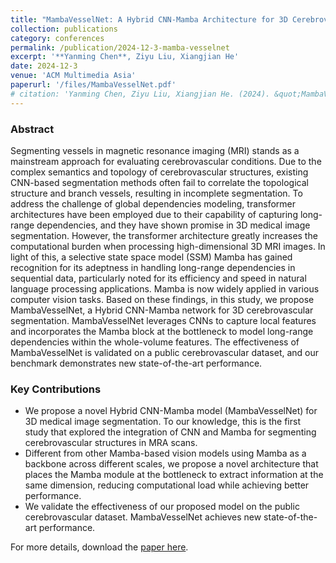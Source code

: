```yaml
---
title: "MambaVesselNet: A Hybrid CNN-Mamba Architecture for 3D Cerebrovascular Segmentation"
collection: publications
category: conferences
permalink: /publication/2024-12-3-mamba-vesselnet
excerpt: '**Yanming Chen**, Ziyu Liu, Xiangjian He'
date: 2024-12-3
venue: 'ACM Multimedia Asia'
paperurl: '/files/MambaVesselNet.pdf'
# citation: 'Yanming Chen, Ziyu Liu, Xiangjian He. (2024). &quot;MambaVesselNet: A Hybrid CNN-Mamba Architecture for 3D Cerebrovascular Segmentation.&quot; <i>ACM Multimedia Asia 2024</i>.'
---
```


### **Abstract**
Segmenting vessels in magnetic resonance imaging (MRI) stands as a mainstream approach for evaluating cerebrovascular conditions. Due to the complex semantics and topology of cerebrovascular structures, existing CNN-based segmentation methods often fail to correlate the topological structure and branch vessels, resulting in incomplete segmentation. To address the challenge of global dependencies modeling, transformer architectures have been employed due to their capability of capturing long-range dependencies, and they have shown promise in 3D medical image segmentation. However, the transformer architecture greatly increases the computational burden when processing high-dimensional 3D MRI images. In light of this, a selective state space model (SSM) Mamba has gained recognition for its adeptness in handling long-range dependencies in sequential data, particularly noted for its efficiency and speed in natural language processing applications. Mamba is now widely applied in various computer vision tasks. Based on these findings, in this study, we propose MambaVesselNet, a Hybrid CNN-Mamba network for 3D cerebrovascular segmentation. MambaVesselNet leverages CNNs to capture local features and incorporates the Mamba block at the bottleneck to model long-range dependencies within the whole-volume features. The effectiveness of MambaVesselNet is validated on a public cerebrovascular dataset, and our benchmark demonstrates new state-of-the-art performance.

### **Key Contributions**
- We propose a novel Hybrid CNN-Mamba model (MambaVesselNet) for 3D medical image segmentation. To our knowledge, this is the first study that explored the integration of CNN and Mamba for segmenting cerebrovascular structures in MRA scans.
- Different from other Mamba-based vision models using Mamba as a backbone across different scales, we propose a novel architecture that places the Mamba module at the bottleneck to extract information at the same dimension, reducing computational load while achieving better performance.
- We validate the effectiveness of our proposed model on the public cerebrovascular dataset. MambaVesselNet achieves new state-of-the-art performance.

For more details, download the [paper here](MambaVesselNet.pdf).